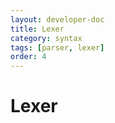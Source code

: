 ```yaml
---
layout: developer-doc
title: Lexer
category: syntax
tags: [parser, lexer]
order: 4
---
```


# Lexer

<!-- MarkdownTOC levels="2,3" autolink="true" -->

<!-- /MarkdownTOC -->
